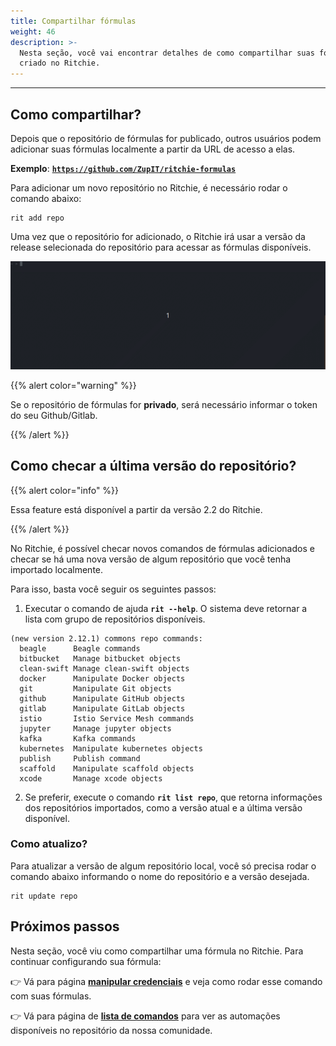 ```yaml
---
title: Compartilhar fórmulas
weight: 46
description: >-
  Nesta seção, você vai encontrar detalhes de como compartilhar suas fórmulas em um repositório já
  criado no Ritchie.
---
```


---

## Como compartilhar?

Depois que o repositório de fórmulas for publicado, outros usuários podem adicionar suas fórmulas localmente a partir da URL de acesso a elas. 

**Exemplo**: [**`https://github.com/ZupIT/ritchie-formulas`**](https://github.com/ZupIT/ritchie-formulas)

Para adicionar um novo repositório no Ritchie, é necessário rodar o comando abaixo: 

```text
rit add repo
```

Uma vez que o repositório for adicionado, o Ritchie irá usar a versão da release selecionada do repositório para acessar as fórmulas disponíveis.

![rit add repo command demonstration](/docs/rit-add-repo-3.gif)

{{% alert color="warning" %}}

Se o repositório de fórmulas for **privado**, será necessário informar o token do seu Github/Gitlab.

{{% /alert %}}

##  Como checar a última versão do repositório?

{{% alert color="info" %}}

Essa feature está disponível a partir da versão 2.2 do Ritchie. 

{{% /alert %}}

No Ritchie, é possível checar novos comandos de fórmulas adicionados e checar se há uma nova versão de algum repositório que você tenha importado localmente.

Para isso, basta você seguir os seguintes passos: 

1. Executar o comando de ajuda **`rit --help`**. O sistema deve retornar a lista com grupo de repositórios disponíveis. 

```text
(new version 2.12.1) commons repo commands:
  beagle      Beagle commands
  bitbucket   Manage bitbucket objects
  clean-swift Manage clean-swift objects
  docker      Manipulate Docker objects
  git         Manipulate Git objects
  github      Manipulate GitHub objects
  gitlab      Manipulate GitLab objects
  istio       Istio Service Mesh commands
  jupyter     Manage jupyter objects
  kafka       Kafka commands
  kubernetes  Manipulate kubernetes objects
  publish     Publish command
  scaffold    Manipulate scaffold objects
  xcode       Manage xcode objects
```

   2. Se preferir, execute o comando **`rit list repo`**, que retorna informações dos repositórios importados, como a versão atual e a última versão disponível.

### Como atualizo?

Para atualizar a versão de algum repositório local, você só precisa rodar o comando abaixo informando o nome do repositório e a versão desejada.

```text
rit update repo
```

## Próximos passos 

Nesta seção, você viu como compartilhar uma fórmula no Ritchie. Para continuar configurando sua fórmula:

👉 Vá para página [**manipular credenciais**](/docs-ritchie/pt-br/como/credenciais/definir-credenciais/) e veja como rodar esse comando com suas fórmulas.

👉 Vá para página de [**lista de comandos**](/docs-ritchie/pt-br/referência/lista-de-comandos-e-flags/) para ver as automações disponíveis no repositório da nossa comunidade.
